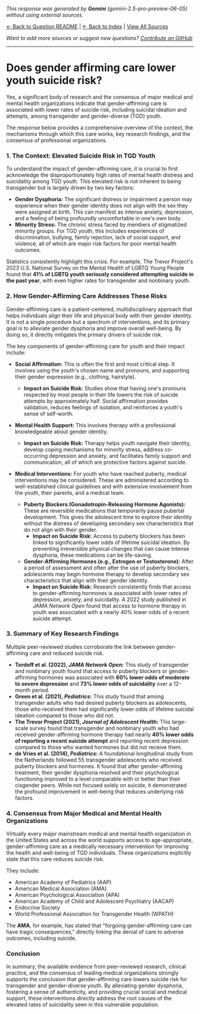 <!-- 
Generated by: gemini
Model: gemini-2.5-pro-preview-06-05
Prompt type: default
Generated at: 2025-06-26T20:00:42.210614
-->

*This response was generated by **Gemini** (gemini-2.5-pro-preview-06-05) without using external sources.*

[← Back to Question README](README.md) | [← Back to Index](../README.md) | [View All Sources](../allsources.md)

*Want to add more sources or suggest new questions? [Contribute on GitHub](https://github.com/justinwest/SuggestedSources)*

---

# Does gender affirming care lower youth suicide risk?

Yes, a significant body of research and the consensus of major medical and mental health organizations indicate that gender-affirming care is associated with lower rates of suicide risk, including suicidal ideation and attempts, among transgender and gender-diverse (TGD) youth.

The response below provides a comprehensive overview of the context, the mechanisms through which this care works, key research findings, and the consensus of professional organizations.

### 1. The Context: Elevated Suicide Risk in TGD Youth

To understand the impact of gender-affirming care, it is crucial to first acknowledge the disproportionately high rates of mental health distress and suicidality among TGD youth. This elevated risk is not inherent to being transgender but is largely driven by two key factors:

*   **Gender Dysphoria:** The significant distress or impairment a person may experience when their gender identity does not align with the sex they were assigned at birth. This can manifest as intense anxiety, depression, and a feeling of being profoundly uncomfortable in one's own body.
*   **Minority Stress:** The chronic stress faced by members of stigmatized minority groups. For TGD youth, this includes experiences of discrimination, bullying, family rejection, lack of social support, and violence, all of which are major risk factors for poor mental health outcomes.

Statistics consistently highlight this crisis. For example, The Trevor Project's 2023 U.S. National Survey on the Mental Health of LGBTQ Young People found that **41% of LGBTQ youth seriously considered attempting suicide in the past year**, with even higher rates for transgender and nonbinary youth.

### 2. How Gender-Affirming Care Addresses These Risks

Gender-affirming care is a patient-centered, multidisciplinary approach that helps individuals align their life and physical body with their gender identity. It is not a single procedure but a spectrum of interventions, and its primary goal is to alleviate gender dysphoria and improve overall well-being. By doing so, it directly mitigates the primary drivers of suicide risk.

The key components of gender-affirming care for youth and their impact include:

*   **Social Affirmation:** This is often the first and most critical step. It involves using the youth's chosen name and pronouns, and supporting their gender expression (e.g., clothing, hairstyle).
    *   **Impact on Suicide Risk:** Studies show that having one's pronouns respected by most people in their life lowers the risk of suicide attempts by approximately half. Social affirmation provides validation, reduces feelings of isolation, and reinforces a youth's sense of self-worth.

*   **Mental Health Support:** This involves therapy with a professional knowledgeable about gender identity.
    *   **Impact on Suicide Risk:** Therapy helps youth navigate their identity, develop coping mechanisms for minority stress, address co-occurring depression and anxiety, and facilitates family support and communication, all of which are protective factors against suicide.

*   **Medical Interventions:** For youth who have reached puberty, medical interventions may be considered. These are administered according to well-established clinical guidelines and with extensive involvement from the youth, their parents, and a medical team.
    *   **Puberty Blockers (Gonadotropin-Releasing Hormone Agonists):** These are reversible medications that temporarily pause pubertal development. This gives the adolescent time to explore their identity without the distress of developing secondary sex characteristics that do not align with their gender.
        *   **Impact on Suicide Risk:** Access to puberty blockers has been linked to significantly lower odds of lifetime suicidal ideation. By preventing irreversible physical changes that can cause intense dysphoria, these medications can be life-saving.
    *   **Gender-Affirming Hormones (e.g., Estrogen or Testosterone):** After a period of assessment and often after the use of puberty blockers, adolescents may begin hormone therapy to develop secondary sex characteristics that align with their gender identity.
        *   **Impact on Suicide Risk:** Research consistently finds that access to gender-affirming hormones is associated with lower rates of depression, anxiety, and suicidality. A 2022 study published in *JAMA Network Open* found that access to hormone therapy in youth was associated with a nearly 40% lower odds of a recent suicide attempt.

### 3. Summary of Key Research Findings

Multiple peer-reviewed studies corroborate the link between gender-affirming care and reduced suicide risk.

*   **Tordoff et al. (2022), *JAMA Network Open*:** This study of transgender and nonbinary youth found that access to puberty blockers or gender-affirming hormones was associated with **60% lower odds of moderate to severe depression** and **73% lower odds of suicidality** over a 12-month period.
*   **Green et al. (2021), *Pediatrics*:** This study found that among transgender adults who had desired puberty blockers as adolescents, those who received them had significantly lower odds of lifetime suicidal ideation compared to those who did not.
*   **The Trevor Project (2021), *Journal of Adolescent Health*:** This large-scale survey found that transgender and nonbinary youth who had received gender-affirming hormone therapy had nearly **40% lower odds of reporting a recent suicide attempt** and reporting recent depression compared to those who wanted hormones but did not receive them.
*   **de Vries et al. (2014), *Pediatrics*:** A foundational longitudinal study from the Netherlands followed 55 transgender adolescents who received puberty blockers and hormones. It found that after gender-affirming treatment, their gender dysphoria resolved and their psychological functioning improved to a level comparable with or better than their cisgender peers. While not focused solely on suicide, it demonstrated the profound improvement in well-being that reduces underlying risk factors.

### 4. Consensus from Major Medical and Mental Health Organizations

Virtually every major mainstream medical and mental health organization in the United States and across the world supports access to age-appropriate, gender-affirming care as a medically necessary intervention for improving the health and well-being of TGD individuals. These organizations explicitly state that this care reduces suicide risk.

They include:

*   American Academy of Pediatrics (AAP)
*   American Medical Association (AMA)
*   American Psychological Association (APA)
*   American Academy of Child and Adolescent Psychiatry (AACAP)
*   Endocrine Society
*   World Professional Association for Transgender Health (WPATH)

The **AMA**, for example, has stated that "forgoing gender-affirming care can have tragic consequences," directly linking the denial of care to adverse outcomes, including suicide.

### Conclusion

In summary, the available evidence from peer-reviewed research, clinical practice, and the consensus of leading medical organizations strongly supports the conclusion that gender-affirming care lowers suicide risk for transgender and gender-diverse youth. By alleviating gender dysphoria, fostering a sense of authenticity, and providing crucial social and medical support, these interventions directly address the root causes of the elevated rates of suicidality seen in this vulnerable population.
